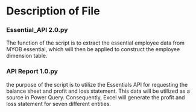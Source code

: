 # Description of File

### Essential_API 2.0.py
The function of the script is to extract the essential employee data from MYOB essential, which will then be applied to construct the employee dimension table.

### API Report 1.0.py
the purpose of the script is to utilize the Essentials API for requesting the balance sheet and profit and loss statement. This data will be utilized as a source in Power Query. Consequently, Excel will generate the profit and loss statement for seven different entities.

### 
